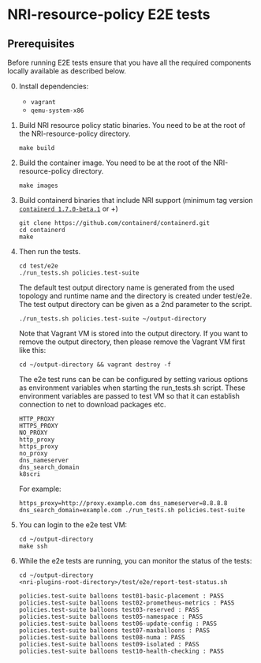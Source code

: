 # NRI-resource-policy E2E tests

## Prerequisites
Before running E2E tests ensure that you have all the required components locally available as described below.

0. Install dependencies:
   - `vagrant`
   - `qemu-system-x86`

1. Build NRI resource policy static binaries. You need to be at the root of the NRI-resource-policy directory.

    ```shell
    make build
    ```

2. Build the container image. You need to be at the root of the NRI-resource-policy directory.

    ```shell
    make images
    ```

3. Build containerd binaries that include NRI support (minimum tag version [`containerd 1.7.0-beta.1`](https://github.com/containerd/containerd/releases/tag/v1.7.0-beta.1) or +)

    ```shell
    git clone https://github.com/containerd/containerd.git
    cd containerd
    make
    ```

4. Then run the tests.

    ```shell
    cd test/e2e
    ./run_tests.sh policies.test-suite
    ```

    The default test output directory name is generated from the used topology
    and runtime name and the directory is created under test/e2e.
    The test output directory can be given as a 2nd parameter to the script.

    ```shell
    ./run_tests.sh policies.test-suite ~/output-directory
    ```

    Note that Vagrant VM is stored into the output directory. If you want to
    remove the output directory, then please remove the Vagrant VM first like
    this:

    ```shell
    cd ~/output-directory && vagrant destroy -f
    ```

    The e2e test runs can be can be configured by setting various options as
    environment variables when starting the run_tests.sh script. These environment
    variables are passed to test VM so that it can establish connection to
    net to download packages etc.

    ```
    HTTP_PROXY
    HTTPS_PROXY
    NO_PROXY
    http_proxy
    https_proxy
    no_proxy
    dns_nameserver
    dns_search_domain
    k8scri
    ```

    For example:

    ```shell
    https_proxy=http://proxy.example.com dns_nameserver=8.8.8.8 dns_search_domain=example.com ./run_tests.sh policies.test-suite
    ```

5. You can login to the e2e test VM:

    ```shell
    cd ~/output-directory
    make ssh
    ```

6. While the e2e tests are running, you can monitor the status of the tests:

    ```shell
    cd ~/output-directory
    <nri-plugins-root-directory>/test/e2e/report-test-status.sh

    policies.test-suite balloons test01-basic-placement : PASS
    policies.test-suite balloons test02-prometheus-metrics : PASS
    policies.test-suite balloons test03-reserved : PASS
    policies.test-suite balloons test05-namespace : PASS
    policies.test-suite balloons test06-update-config : PASS
    policies.test-suite balloons test07-maxballoons : PASS
    policies.test-suite balloons test08-numa : PASS
    policies.test-suite balloons test09-isolated : PASS
    policies.test-suite balloons test10-health-checking : PASS
    ```
